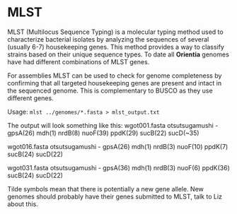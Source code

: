 # MLST
MLST (Multilocus Sequence Typing) is a molecular typing method used to characterize bacterial isolates by analyzing the sequences of several (usually 6-7) housekeeping genes. This method provides a way to classify strains based on their unique sequence types. To date all **Orientia** genomes have had different combinations of MLST genes.

For assemblies MLST can be used to check for genome completeness by confirming that all targeted housekeeping genes are present and intact in the sequenced genome. This is complementary to BUSCO as they use different genes.

Usage:
`mlst ../genomes/*.fasta > mlst_output.txt`

The output will look something like this:
wgot001.fasta        otsutsugamushi  -       gpsA(26)        mdh(1)  nrdB(8) nuoF(39)        ppdK(29)        sucB(22)             sucD(~35)

wgot016.fasta        otsutsugamushi  -       gpsA(26)        mdh(1)  nrdB(3) nuoF(10)        ppdK(7) sucB(24)        sucD(22)

wgot031.fasta        otsutsugamushi  -       gpsA(36)        mdh(1)  nrdB(3) nuoF(6) ppdK(36)        sucB(24)        sucD(22)

Tilde symbols mean that there is potentially a new gene allele. New genomes should probably have their genes submitted to MLST, talk to Liz about this.